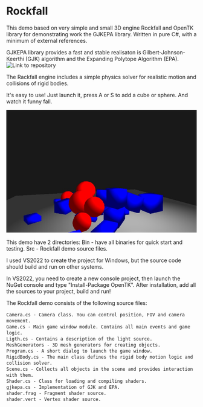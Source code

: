 # Rockfall
This demo based on very simple and small 3D engine Rockfall and OpenTK library for demonstrating work the GJKEPA library. Written in pure C#, with a minimum of external references.

GJKEPA library provides a fast and stable realisaton is Gilbert-Johnson-Keerthi (GJK) algorithm and the Expanding Polytope Algorithm (EPA).
![Link to repository](https://github.com/exatb/GJKEPA)

The Rackfall engine includes a simple physics solver for realistic motion and collisions of rigid bodies.

It's easy to use! Just launch it, press A or S to add a cube or sphere. And watch it funny fall.

![Example of using](https://github.com/exatb/Rockfall/blob/main/Example.jpg)

This demo have 2 directories:
Bin - have all binaries for quick start and testing.
Src - Rockfall demo source files. 

I used VS2022 to create the project for Windows, but the source code should build and run on other systems.

In VS2022, you need to create a new console project, then launch the NuGet console and type "Install-Package OpenTK".
After installation, add all the sources to your project, build and run!  

The Rockfall demo consists of the following source files:
```
Camera.cs - Camera class. You can control position, FOV and camera movement.
Game.cs - Main game window module. Contains all main events and game logic.
Ligth.cs - Contains a description of the light source. 
MeshGenerators - 3D mesh generators for creating objects.
Program.cs - A short dialog to launch the game window.
RigidBody.cs - The main class defines the rigid body motion logic and collision solver. 
Scene.cs - Collects all objects in the scene and provides interaction with them.
Shader.cs - Class for loading and compiling shaders.
gjkepa.cs - Implementation of GJK and EPA.
shader.frag - Fragment shader source.
shader.vert - Vertex shader source.
```
